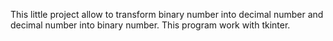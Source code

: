 This little project allow to transform binary number into decimal number and decimal number into binary number. This program work with tkinter.
